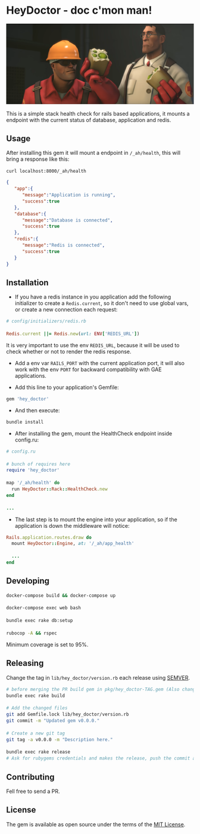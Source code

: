 # HeyDoctor - doc c'mon man!

![banner](banner.png)

This is a simple stack health check for rails based applications, it mounts a endpoint with the current status of database, application and redis.

## Usage

After installing this gem it will mount a endpoint in `/_ah/health`, this will bring a response like this:

`curl localhost:8000/_ah/health`

```json
{
   "app":{
      "message":"Application is running",
      "success":true
   },
   "database":{
      "message":"Database is connected",
      "success":true
   },
   "redis":{
      "message":"Redis is connected",
      "success":true
   }
}
```

## Installation

* If you have a redis instance in you application add the following initializer to create a `Redis.current`, so it don't need to use global vars, or create a new connection each request:

```ruby
# config/initializers/redis.rb

Redis.current ||= Redis.new(url: ENV['REDIS_URL'])
```

It is very important to use the env `REDIS_URL`, because it will be used to check whether or not to render the redis response.

* Add a env var `RAILS_PORT` with the current application port, it will also work with the env `PORT` for backward compatibility with GAE applications.

* Add this line to your application's Gemfile:

```ruby
gem 'hey_doctor'
```

* And then execute:

```bash
bundle install
```

* After installing the gem, mount the HealthCheck endpoint inside config.ru:

```ruby
# config.ru

# bunch of requires here
require 'hey_doctor'

map '/_ah/health' do
  run HeyDoctor::Rack::HealthCheck.new
end

...
```

* The last step is to mount the engine into your application, so if the application is down the middleware will notice:

```ruby
Rails.application.routes.draw do
  mount HeyDoctor::Engine, at: '/_ah/app_health'

  ...
end
```

## Developing

```bash
docker-compose build && docker-compose up

docker-compose exec web bash

bundle exec rake db:setup

rubocop -A && rspec
```

Minimum coverage is set to 95%.

## Releasing

Change the tag in `lib/hey_doctor/version.rb` each release using [SEMVER](https://semver.org/lang/pt-BR/).

```bash
# before merging the PR build gem in pkg/hey_doctor-TAG.gem (Also changes Gemfile.lock)
bundle exec rake build

# Add the changed files
git add Gemfile.lock lib/hey_doctor/version.rb
git commit -m "Updated gem v0.0.0."

# Create a new git tag
git tag -a v0.0.0 -m "Description here."

bundle exec rake release
# Ask for rubygems credentials and makes the release, push the commit and the tag
```
## Contributing

Fell free to send a PR.

## License

The gem is available as open source under the terms of the [MIT License](https://opensource.org/licenses/MIT).
